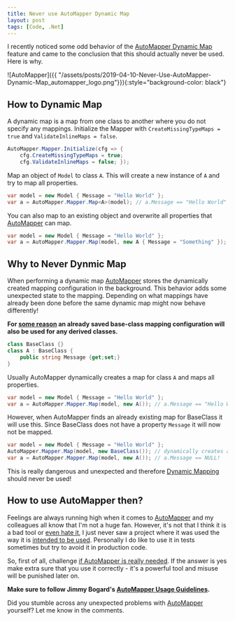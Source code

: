 ```yaml
---
title: Never use AutoMapper Dynamic Map
layout: post
tags: [Code, .Net]
---
```


I recently noticed some odd behavior of the [AutoMapper Dynamic Map](http://docs.automapper.org/en/stable/Dynamic-and-ExpandoObject-Mapping.html) feature and came to the conclusion that this should actually never be used. Here is why.

![AutoMapper]({{ "/assets/posts/2019-04-10-Never-Use-AutoMapper-Dynamic-Map_automapper_logo.png"}}){:style="background-color: black"}

## How to Dynamic Map

A dynamic map is a map from one class to another where you do not specify any mappings. Initialize the Mapper with `CreateMissingTypeMaps = true` and `ValidateInlineMaps = false`.

```csharp
AutoMapper.Mapper.Initialize(cfg => { 
	cfg.CreateMissingTypeMaps = true; 
	cfg.ValidateInlineMaps = false; }); 
```
Map an object of `Model` to class `A`. This will create a new instance of `A` and try to map all properties.
```csharp
var model = new Model { Message = "Hello World" };
var a = AutoMapper.Mapper.Map<A>(model); // a.Message == "Hello World"
```

You can also map to an existing object and overwrite all properties that [AutoMapper](http://automapper.org/) can map.

```csharp
var model = new Model { Message = "Hello World" };
var a = AutoMapper.Mapper.Map(model, new A { Message = "Something" }); // a.Message == "Hello World"
```

## Why to Never Dynmic Map

When performing a dynamic map [AutoMapper](http://automapper.org/) stores the dynamically created mapping configuration in the background. This behavior adds some unexpected state to the mapping. Depending on what mappings have already been done before the same dynamic map might now behave differently!

**For [some reason](https://github.com/AutoMapper/AutoMapper/issues/3025) an already saved base-class mapping configuration will also be used for any derived classes.**

```csharp
class BaseClass {}
class A : BaseClass {
	public string Message {get;set;}
}
```
Usually AutoMapper dynamically creates a map for class `A` and maps all properties.

```csharp
var model = new Model { Message = "Hello World" };
var a = AutoMapper.Mapper.Map(model, new A()); // a.Message == "Hello World"
```

However, when AutoMapper finds an already existing map for BaseClass it will use this. Since BaseClass does not have a property `Message` it will now not be mapped.

```csharp
var model = new Model { Message = "Hello World" };
AutoMapper.Mapper.Map(model, new BaseClass()); // dynamically creates and stores the BaseClass map
var a = AutoMapper.Mapper.Map(model, new A()); // a.Message == NULL!
```

This is really dangerous and unexpected and therefore [Dynamic Mapping](http://docs.automapper.org/en/stable/Dynamic-and-ExpandoObject-Mapping.html) should never be used!

## How to use AutoMapper then?

Feelings are always running high when it comes to [AutoMapper](http://automapper.org/) and my colleagues all know that I'm not a huge fan. However, it's not that I think it is a bad tool or [even hate it](https://jimmybogard.com/automappers-design-philosophy/), I just never saw a project where it was used the way it is [intended to be used](https://jimmybogard.com/automapper-usage-guidelines/). Personally I do like to use it in tests sometimes but try to avoid it in production code.

So, first of all, challenge [if AutoMapper is really needed](https://jimmybogard.com/automapper-usage-guidelines/). If the answer is yes make extra sure that you use it correctly - it's a powerful tool and misuse will be punished later on.


**Make sure to follow Jimmy Bogard's [AutoMapper Usage Guidelines](https://jimmybogard.com/automapper-usage-guidelines/).**

Did you stumble across any unexpected problems with [AutoMapper](http://automapper.org/) yourself? Let me know in the comments.